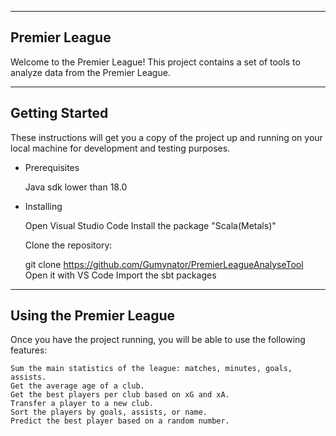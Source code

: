 --------------
Premier League
--------------
Welcome to the Premier League! This project contains a set of tools to analyze data from the Premier League.

---------------
Getting Started
---------------
These instructions will get you a copy of the project up and running on your local machine for development and testing purposes.

- Prerequisites

    Java sdk lower than 18.0

- Installing

    Open Visual Studio Code
	Install the package "Scala(Metals)"
 
    Clone the repository:

	git clone https://github.com/Gumynator/PremierLeagueAnalyseTool
	Open it with VS Code
	Import the sbt packages

-------------------------
Using the Premier League
-------------------------
Once you have the project running, you will be able to use the following features:

    Sum the main statistics of the league: matches, minutes, goals, assists.
    Get the average age of a club.
    Get the best players per club based on xG and xA.
    Transfer a player to a new club.
    Sort the players by goals, assists, or name.
    Predict the best player based on a random number.

